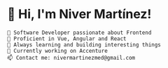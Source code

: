 # 👋 Hi, I'm Niver Martínez!

    🚀 Software Developer passionate about Frontend
    🔧 Proficient in Vue, Angular and React
    🌱 Always learning and building interesting things
    💼 Currently working on Accenture
    📫 Contact me: nivermartinezmed@gmail.com

<!--
<table>
<tr>
<td>

// Insert template


![Java](https://img.shields.io/badge/Java-ED8B00?style=for-the-badge&logo=Java&logoColor=white)
![Python](https://img.shields.io/badge/Python-3776AB?style=for-the-badge&logo=python&logoColor=white)
![HTML](https://img.shields.io/badge/HTML5-E34F26?style=for-the-badge&logo=html5&logoColor=white)
![CSS](https://img.shields.io/badge/CSS3-1572B6?style=for-the-badge&logo=css3&logoColor=white)
![SASS](https://img.shields.io/badge/SASS-CF649A?style=for-the-badge&logo=sass3&logoColor=white)
![JS](https://img.shields.io/badge/JavaScript-F7DF1E?style=for-the-badge&logo=javascript&logoColor=black)
![TS](https://img.shields.io/badge/TypeScript-00273F?style=for-the-badge&logo=typescript&logoColor=3178C6)
![React](https://img.shields.io/badge/React-20232A?style=for-the-badge&logo=react&logoColor=61DAFB)
![Angular](https://img.shields.io/badge/Angular-1360bb?style=for-the-badge&logo=angular&logoColor=c3002f)
![Vue](https://img.shields.io/badge/-Vue-4fc08d?style=for-the-badge&logo=vuedotjs&logoColor=fff)


</td>
<td>
  <img src="https://media.giphy.com/media/3ohjV6G9UwkB190zbq/giphy.gif">
</td>
</tr>
</table>
-->
<!-- ## 📜 Tech Stack


**Using**

<img src="https://img.shields.io/badge/React.js-61DAFB?style=flat&logo=react&logoColor=black"/> <img src="https://img.shields.io/badge/Next.js-000000?style=flat&logo=next.js&logoColor=white"/> <img src="https://img.shields.io/badge/Redux-764ABC?style=flat&logo=redux&logoColor=white"/> <img src="https://img.shields.io/badge/Recoil-4D9FE7?style=flat&logoColor=white"/> <img src="https://img.shields.io/badge/vitess-F16728?style=flat&logo=vitess&logoColor=white"/> <img src="https://img.shields.io/badge/TypeScript-3178C6?style=flat&logo=typescript&logoColor=white"/> <img src="https://img.shields.io/badge/JavaScript-F7DF1E?style=flat&logo=javascript&logoColor=black"/> <img src="https://img.shields.io/badge/HTML-E34F26?style=flat&logo=html5&logoColor=white"/> <img src="https://img.shields.io/badge/CSS-1572B6?style=flat&logo=css3&logoColor=white">


**Have used**  

<img src="https://img.shields.io/badge/Chart.js-FF6384?style=flat&logo=chart.js&logoColor=white"/> <img src="https://img.shields.io/badge/Node.js-339933?style=flat&logo=Node.js&logoColor=white"/> <img src="https://img.shields.io/badge/Express.js-000000?style=flat&logo=express&logoColor=white"/> <img src="https://img.shields.io/badge/MongoDB-47A248?style=flat&logo=MongoDB&logoColor=white"/> <img src="https://img.shields.io/badge/Java-007396?style=flat&logo=java&logoColor=white"/> <img src="https://img.shields.io/badge/MySQL-4479A1?style=flat&logo=mysql&logoColor=white"/>

**Tools**

<img src="https://img.shields.io/badge/Github-181717?style=flat&logo=github&logoColor=white"/>  <img src="https://img.shields.io/badge/Postman-FF6C37?style=flat&logo=postman&logoColor=white"/> <img src="https://img.shields.io/badge/Vercel-000000?style=flat&logo=vercel&logoColor=white"/>  <img src="https://img.shields.io/badge/Adobe-FF0000?style=flat&logo=adobe&logoColor=white"/>
 -->
<!-- ## ⚡ Projects


**Web Service**

- Robo Advisor [[link](https://robo-advisor.vercel.app/) / [git](https://github.com/d5br5/WEB_RoboAdvisor)]
- Self-studio search & reservation : "Prism Station" [[link](https://prism-station.vercel.app/) / [git](https://github.com/d5br5/WEB_Prism_Station)]
- Coin trading market : "Coin-to-the-Moon" [[link](https://coin-to-the-moon.vercel.app/) / [git](https://github.com/d5br5/WEB-coin-market)]

**Web Page**

- d5br5.dev  [[link](http://d5br5.dev) / [git](https://github.com/d5br5/d5br5.dev)]
- youniv.video [[link](http://www.youniv.video) / [git](https://github.com/d5br5/WEB_youniv.video)]

**Web Game**

- Web RPG mudgame [[link](https://snu-rpg.herokuapp.com/) / [git](https://github.com/d5br5/GAME_RPG_Mudgame)]
- Criminals physiognomy test [[link](https://criminals-game.vercel.app/#/) / [git](https://github.com/d5br5/GAME_Criminals)]
- Minesweeper [[link](https://d5br5.github.io/GAME_Minesweeper/) / [git](https://github.com/d5br5/GAME_Minesweeper)] -->

<!-- - Dohflix (Netflix Clone) [[link](https://dohflix.vercel.app) / [git](https://github.com/d5br5/WEB_dohflix)] 
- Dwitter (Twitter Clone) [[link](https://d5br5.github.io/WEB_dwitter/) / [git](https://github.com/d5br5/WEB_dwitter)]
- Instaclone (Instagram Clone) [[git](https://github.com/d5br5/instagramClone)]
- Coffee SNS [[git:server](https://github.com/d5br5/SERVER_nomadcoffee-backend) / [git:web](https://github.com/d5br5/WEB_nomadcoffee-frontend) / [git:app](https://github.com/d5br5/APP_nomadcoffee-native)]
 -->

<!-- **JAVA App**

- Big Int Calculator [[git](https://github.com/d5br5/STUDY_data_structure/tree/main/HW1)]
- Movie Database Console [[git](https://github.com/d5br5/STUDY_data_structure/tree/main/HW2)]
- Infix to Postfix Calculator [[git](https://github.com/d5br5/STUDY_data_structure/tree/main/HW3)]
- Sorting Method Comparison [[git](https://github.com/d5br5/STUDY_data_structure/tree/main/HW4)]
- Searching Text by AVL Tree [[git](https://github.com/d5br5/STUDY_data_structure/tree/main/HW5)]
- Subway route search [[git](https://github.com/d5br5/STUDY_data_structure/tree/main/HW6)]
            -->
